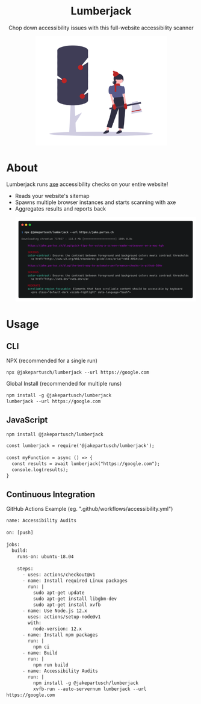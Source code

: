 <h1 align="center">
  Lumberjack
</h1>

<p align="center">
  Chop down accessibility issues with this full-website accessibility scanner
</p>

<p align="center">
  <img src="https://raw.githubusercontent.com/JakePartusch/lumberjack/master/.github/undraw_winter_activities_vv0v.png" alt="Woman in winter attire standing with an ax next to a tree" width="350px"/>
</p>

# About

Lumberjack runs [axe](https://www.deque.com/axe/) accessibility checks on your entire website!

- Reads your website's sitemap
- Spawns multiple browser instances and starts scanning with axe
- Aggregates results and reports back
  <p>
    <img src="https://raw.githubusercontent.com/JakePartusch/lumberjack/master/.github/cli-screenshot.png" alt="Screenshot of lumberjack in action. Print the individual accessibility issues found in an example" />
  </p>

# Usage

## CLI

NPX (recommended for a single run)

```
npx @jakepartusch/lumberjack --url https://google.com
```

Global Install (recommended for multiple runs)

```
npm install -g @jakepartusch/lumberjack
lumberjack --url https://google.com
```

## JavaScript

```
npm install @jakepartusch/lumberjack
```

```
const lumberjack = require('@jakepartusch/lumberjack');

const myFunction = async () => {
  const results = await lumberjack("https://google.com");
  console.log(results);
}
```

## Continuous Integration

GitHub Actions Example
(eg. ".github/workflows/accessibility.yml")

```
name: Accessibility Audits

on: [push]

jobs:
  build:
    runs-on: ubuntu-18.04

    steps:
      - uses: actions/checkout@v1
      - name: Install required Linux packages
        run: |
          sudo apt-get update
          sudo apt-get install libgbm-dev
          sudo apt-get install xvfb
      - name: Use Node.js 12.x
        uses: actions/setup-node@v1
        with:
          node-version: 12.x
      - name: Install npm packages
        run: |
          npm ci
      - name: Build
        run: |
          npm run build
      - name: Accessibility Audits
        run: |
          npm install -g @jakepartusch/lumberjack
          xvfb-run --auto-servernum lumberjack --url https://google.com

```
